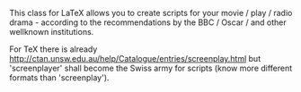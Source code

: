This class for LaTeX allows you to create scripts for your movie / play / radio drama - according to the recommendations by the BBC / Oscar / and other wellknown institutions.

For TeX there is already
http://ctan.unsw.edu.au/help/Catalogue/entries/screenplay.html
but 'screenplayer' shall become the Swiss army for scripts (know more different formats than 'screenplay').